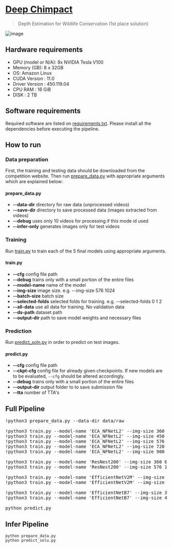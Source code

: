 # [Deep Chimpact](https://www.drivendata.org/competitions/82/competition-wildlife-video-depth-estimation/page/390/)
> Depth Estimation for Wildlife Conservation (1st place solution)

![image](https://user-images.githubusercontent.com/36858976/138281204-c3cbcb77-11ca-448b-a693-cb3cfa3c5181.png)

## Hardware requirements
* GPU (model or N/A):   8x NVIDIA Tesla V100
* Memory (GB):   8 x 32GB
* OS: Amazon Linux
* CUDA Version : 11.0
* Driver Version : 450.119.04
* CPU RAM : 16 GiB
* DISK : 2 TB

## Software requirements
Required software are listed on [requirements.txt](https://github.com/awsaf49/deep-chimpact-1st-place-solution/blob/main/requirements.txt). Please install all the dependencies before executing the pipeline.

## How to run
### Data preparation
First, the training and testing data should be downloaded from the competition website. Then run [prepare_data.py](https://github.com/awsaf49/deep-chimpact-1st-place-solution/blob/main/prepare_data.py) with appropriate arguments which are explained below: 


#### prepare_data.py
- **--data-dir** directory for raw data (unprocessed videos)
- **--save-dir** directory to save processed data (images extracted from videos)
- **--debug** uses only 10 videos for processing if this mode id used
- **--infer-only** generates images only for test videos

### Training
Run [train.py](https://github.com/awsaf49/deep-chimpact-1st-place-solution/blob/main/train.py) to train each of the 5 final models using appropriate arguments.

#### train.py
- **--cfg** config file path
- **--debug** trains only with a small portion of the entire files
- **--model-name** name of the model
- **--img-size** image size. e.g. --img-size 576 1024
- **--batch-size** batch size
- **--selected-folds** selected folds for training. e.g. --selected-folds 0 1 2 
- **--all-data** use all data for training. No validation data
- **--ds-path** dataset path
- **--output-dir** path to save model weights and necessary files

### Prediction
Run [predict_soln.py](https://github.com/awsaf49/deep-chimpact-1st-place-solution/blob/main/predict.py) in order to predict on test images.


#### predict.py
- **--cfg** config file path
- **--ckpt-cfg** config file for already given checkpoints. If new models are to be evaluated, `--cfg` should be altered accordingly.
- **--debug** trains only with a small portion of the entire files
- **--output-dir** output folder to to save submission file
- **--tta** number of TTA's

## Full Pipeline
<pre>
!python3 prepare_data.py --data-dir data/raw

!python3 train.py --model-name 'ECA_NFNetL2' --img-size 360 640 --batch-size 32
!python3 train.py --model-name 'ECA_NFNetL2' --img-size 450 800 --batch-size 24
!python3 train.py --model-name 'ECA_NFNetL2' --img-size 576 1024 --batch-size 12
!python3 train.py --model-name 'ECA_NFNetL2' --img-size 720 1280 --batch-size 8
!python3 train.py --model-name 'ECA_NFNetL2' --img-size 900 1600 --batch-size 4

!python3 train.py --model-name 'ResNest200' --img-size 360 640 --batch-size 16
!python3 train.py --model-name 'ResNest200' --img-size 576 1024 --batch-size 8

!python3 train.py --model-name 'EfficientNetV2M' --img-size 450 800 --batch-size 24
!python3 train.py --model-name 'EfficientNetV2M' --img-size 576 1024 --batch-size 12

!python3 train.py --model-name 'EfficientNetB7' --img-size 360 640 --batch-size 32
!python3 train.py --model-name 'EfficientNetB7' --img-size 450 800 --batch-size 24

python predict.py
</pre>


## Infer Pipeline
```
python prepare_data.py
python predict_solu.py
```